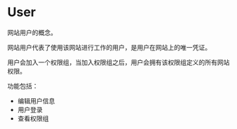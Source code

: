 # User

网站用户的概念。

网站用户代表了使用该网站进行工作的用户，是用户在网站上的唯一凭证。

用户会加入一个权限组，当加入权限组之后，用户会拥有该权限组定义的所有网站权限。

功能包括：

- 编辑用户信息
- 用户登录
- 查看权限组